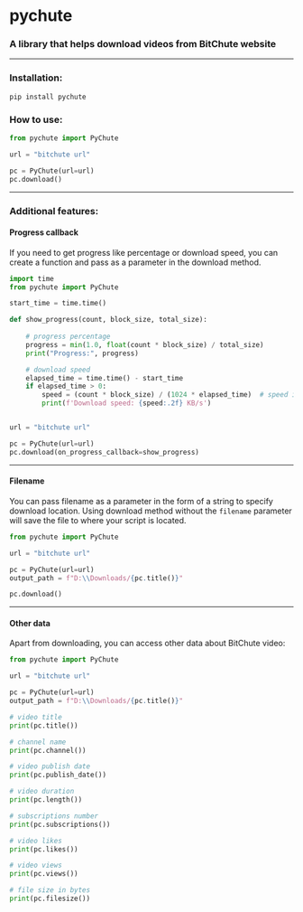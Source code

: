 # pychute


### A library that helps download videos from BitChute website


---

### Installation:
`pip install pychute`

### How to use:
```python
from pychute import PyChute

url = "bitchute url"

pc = PyChute(url=url)
pc.download()
```
---

### Additional features:

#### Progress callback
If you need to get progress like percentage or download speed, you can create a function 
and pass as a parameter in the download method.

```python
import time
from pychute import PyChute

start_time = time.time()

def show_progress(count, block_size, total_size):
    
    # progress percentage
    progress = min(1.0, float(count * block_size) / total_size)
    print("Progress:", progress)

    # download speed
    elapsed_time = time.time() - start_time
    if elapsed_time > 0:
        speed = (count * block_size) / (1024 * elapsed_time)  # speed in KB/s
        print(f'Download speed: {speed:.2f} KB/s')


url = "bitchute url"

pc = PyChute(url=url)
pc.download(on_progress_callback=show_progress)
```
___

#### Filename
You can pass filename as a parameter in the form of a string to specify download location.
Using download method without the `filename` parameter will save the file to where your script is located.

```python
from pychute import PyChute

url = "bitchute url"

pc = PyChute(url=url)
output_path = f"D:\\Downloads/{pc.title()}"

pc.download()
```

---

#### Other data
Apart from downloading, you can access other data about BitChute video:

```python
from pychute import PyChute

url = "bitchute url"

pc = PyChute(url=url)
output_path = f"D:\\Downloads/{pc.title()}"

# video title
print(pc.title())

# channel name
print(pc.channel())

# video publish date
print(pc.publish_date())

# video duration
print(pc.length())

# subscriptions number
print(pc.subscriptions())

# video likes
print(pc.likes())

# video views
print(pc.views())

# file size in bytes
print(pc.filesize())
```
